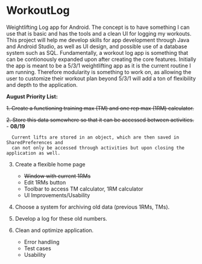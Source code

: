 # WorkoutLog

Weightlifting Log app for Android. The concept is to have something I can use that is basic and has the tools and a clean UI for logging my workouts. This project
will help me develop skills for app development through Java and Android Studio, as well as UI design, and possible use of a database system such as SQL. 
Fundamentally, a workout log app is something that can be contionously expanded upon after creating the core features. Initially the app is meant to be a 5/3/1
weightlifting app as it is the current routine I am running. Therefore modularity is something to work on, as allowing the user to customize their workout plan 
beyond 5/3/1 will add a ton of flexibility and depth to the application.

**August Priority List:**

~~1. Create a functioning training max (TM) and one rep max (1RM) calculator.~~

~~2. Store this data somewhere so that it can be accessed between activities.~~ - **08/19**
      
      Current lifts are stored in an object, which are then saved in SharedPreferences and
      can not only be accessed through activities but upon closing the application as well.

3. Create a flexible home page

      * ~~Window with current 1RMs~~
      * Edit 1RMs button
      * Toolbar to access TM calculator, 1RM calculator
      * UI Improvements/Usability

4. Choose a system for archiving old data (previous 1RMs, TMs).

5. Develop a log for these old numbers.

6. Clean and optimize application.

      * Error handling
      * Test cases
      * Usability
